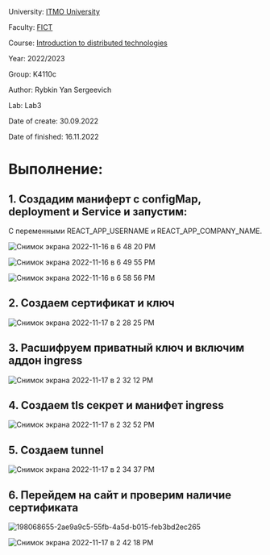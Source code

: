 University: [ITMO University](https://itmo.ru/ru/)

Faculty: [FICT](https://fict.itmo.ru)

Course: [Introduction to distributed technologies](https://github.com/itmo-ict-faculty/introduction-to-distributed-technologies)

Year: 2022/2023

Group: K4110c

Author: Rybkin Yan Sergeevich

Lab: Lab3

Date of create: 30.09.2022

Date of finished: 16.11.2022

# Выполнение:

## 1. Создадим маниферт c configMap, deployment и Service и запустим:
С переменными REACT_APP_USERNAME и REACT_APP_COMPANY_NAME.

![Снимок экрана 2022-11-16 в 6 48 20 PM](https://user-images.githubusercontent.com/111576120/202227727-c4a72a2c-ed22-4991-8b9f-856c089a912b.png)

![Снимок экрана 2022-11-16 в 6 49 55 PM](https://user-images.githubusercontent.com/111576120/202228040-3a23ae0a-a40e-4d16-a850-bd5719ec5764.png)

![Снимок экрана 2022-11-16 в 6 58 56 PM](https://user-images.githubusercontent.com/111576120/202230558-be6c32f2-844e-4384-b5eb-74b33ea5f8ef.png)


## 2. Создаем сертификат и ключ

![Снимок экрана 2022-11-17 в 2 28 25 PM](https://user-images.githubusercontent.com/111576120/202438125-fbdc6f5e-dba0-458e-979a-04d52356e0b3.png)

## 3. Расшифруем приватный ключ и включим аддон ingress

![Снимок экрана 2022-11-17 в 2 32 12 PM](https://user-images.githubusercontent.com/111576120/202438381-873c763e-2069-4080-a1f2-5d6d0a94e464.png)

## 4. Создаем tls секрет и манифет ingress

![Снимок экрана 2022-11-17 в 2 32 52 PM](https://user-images.githubusercontent.com/111576120/202438739-7c4f58a5-ffc1-42e0-9ce3-2ea45e62eb16.png)

## 5. Создаем tunnel

![Снимок экрана 2022-11-17 в 2 34 37 PM](https://user-images.githubusercontent.com/111576120/202438927-db46d3b1-d8fc-4949-aebb-dab75ca60a40.png)

## 6. Перейдем на сайт и проверим наличие сертификата

![198068655-2ae9a9c5-55fb-4a5d-b015-feb3bd2ec265](https://user-images.githubusercontent.com/111576120/202439093-c4039787-7a39-4542-8d9f-45a3d077ab02.png)

![Снимок экрана 2022-11-17 в 2 42 18 PM](https://user-images.githubusercontent.com/111576120/202439215-0d4800fd-cd40-48c1-8c5e-c15794a34f68.png)







